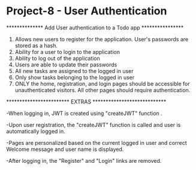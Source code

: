 # Project-8 - User Authentication

**************  Add User authentication to a Todo app ****************

1. Allows new users to register for the application. User's passwords are stored as a hash.
2. Ability for a user to login to the application
3. Ability to log out of the application
4. Users are able to update their passwords
5. All new tasks are assigned to the logged in user
6. Only show tasks belonging to the logged in user
7. ONLY the home, registration, and login pages should be accessible for unauthenticated visitors. All other pages should require authentication.

************************     EXTRAS       ****************************

-When logging in, JWT is created using "createJWT" function .

-Upon user registration, the "createJWT" function is called and user is
automatically logged in.

-Pages are personalized based on the current logged in user and correct Welcome message and user name is displayed.

-After logging in, the "Register" and "Login" links are removed.
